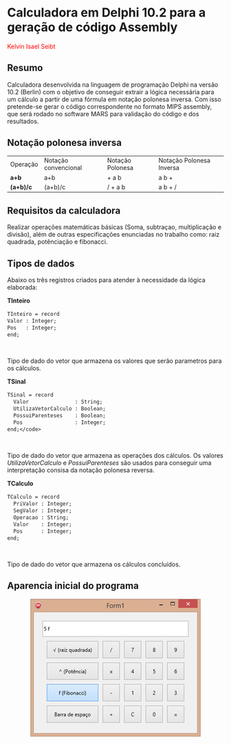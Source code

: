 <h1>Calculadora em Delphi 10.2 para a geração de código Assembly</h1>

<p style="color: red">
  Kelvin Isael Seibt
</p>

<h2>Resumo</h2>
Calculadora desenvolvida na linguagem de programação Delphi na versão 10.2 (Berlin) com o objetivo de conseguir extrair a lógica necessária para um cálculo a partir de uma fórmula em notação polonesa inversa. Com isso pretende-se gerar o código correspondente no formato MIPS assembly, que será rodado no software MARS para validação do código e dos resultados.

<h2>Notação polonesa inversa</h2>
<table>
    <tr>
        <td>Operação</td>
        <td>Notação convencional</td>
        <td>Notação Polonesa</td>
        <td>Notação Polonesa Inversa</td>
    </tr>
    <tr>
        <td><b>a+b</b></td>
        <td>a+b</td>
        <td>+ a b</td>
        <td>a b +</td>
    </tr>
    <tr>
        <td><b>(a+b)/c</b></td>
        <td>(a+b)/c</td>
        <td>/ + a b</td>
        <td>a b + /</td>
    </tr>
</table>

<h2>Requisitos da calculadora</h2>
  Realizar operações matemáticas básicas (Soma, subtraçao, multiplicação e divisão), além de outras especificações enunciadas no trabalho como: raiz quadrada, potênciação e fibonacci.

<h2>Tipos de dados</h2>

<p>Abaixo os três registros criados para atender à necessidade da lógica elaborada:</p>

<b>TInteiro</b></br>
```
TInteiro = record
Valor : Integer;
Pos   : Integer;
end;
```
</br>

<p>Tipo de dado do vetor que armazena os valores que serão parametros para os cálculos.</p>

<b>TSinal</b></br>
```
TSinal = record
  Valor               : String;
  UtilizaVetorCalculo : Boolean;
  PossuiParenteses    : Boolean;
  Pos                 : Integer;
end;</code>
```
</br>

<p>Tipo de dado do vetor que armazena as operações dos cálculos. Os valores <i>UtilizaVetorCalculo</i> e <i>PossuiParenteses</i> são usados para conseguir uma interpretação consisa da notação polonesa reversa.</p>

<b>TCalculo</b></br>
```
TCalculo = record
  PriValor : Integer;
  SegValor : Integer;
  Operacao : String;
  Valor    : Integer;
  Pos      : Integer;
end;
```
</br>

<p>Tipo de dado do vetor que armazena os cálculos concluídos.</p>

<h2>Aparencia inicial do programa</h2>
<p align="center">
  <img src="/images/raw-project.png?raw=true">
</p>

